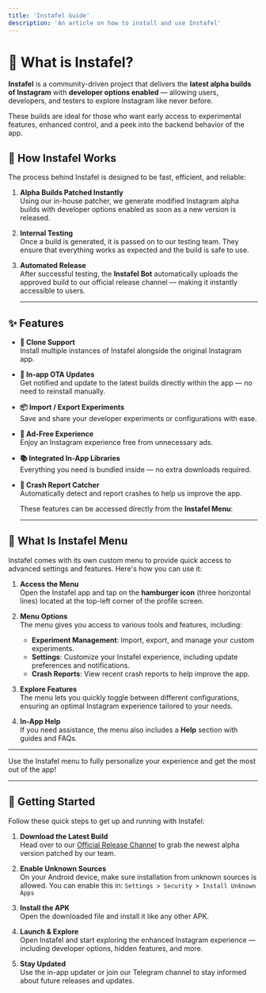 ```yaml
---
title: 'Instafel Guide'
description: 'An article on how to install and use Instafel'
---
```


# 📲 What is Instafel?

**Instafel** is a community-driven project that delivers the **latest alpha builds of Instagram** with **developer options enabled** — allowing users, developers, and testers to explore Instagram like never before.

These builds are ideal for those who want early access to experimental features, enhanced control, and a peek into the backend behavior of the app.

## 🚀 How Instafel Works

The process behind Instafel is designed to be fast, efficient, and reliable:

1. **Alpha Builds Patched Instantly**  
   Using our in-house patcher, we generate modified Instagram alpha builds with developer options enabled as soon as a new version is released.

2. **Internal Testing**  
   Once a build is generated, it is passed on to our testing team. They ensure that everything works as expected and the build is safe to use.

3. **Automated Release**  
   After successful testing, the **Instafel Bot** automatically uploads the approved build to our official release channel — making it instantly accessible to users.

   ---

## ✨ Features

- **📱 Clone Support**  
  Install multiple instances of Instafel alongside the original Instagram app.

- **🔄 In-app OTA Updates**  
  Get notified and update to the latest builds directly within the app — no need to reinstall manually.

- **📦 Import / Export Experiments**  
  Save and share your developer experiments or configurations with ease.

- **🚫 Ad-Free Experience**  
  Enjoy an Instagram experience free from unnecessary ads.

- **📚 Integrated In-App Libraries**  
  Everything you need is bundled inside — no extra downloads required.

- **🐞 Crash Report Catcher**  
  Automatically detect and report crashes to help us improve the app.

  These features can be accessed directly from the **Instafel Menu**:

  ---

 ## 🍔 What Is Instafel Menu

 Instafel comes with its own custom menu to provide quick access to advanced settings and features. Here's how you can use it:

1. **Access the Menu**  
   Open the Instafel app and tap on the **hamburger icon** (three horizontal lines) located at the top-left corner of the profile screen.

2. **Menu Options**  
   The menu gives you access to various tools and features, including:
   - **Experiment Management**: Import, export, and manage your custom experiments.
   - **Settings**: Customize your Instafel experience, including update preferences and notifications.
   - **Crash Reports**: View recent crash reports to help improve the app.

3. **Explore Features**  
   The menu lets you quickly toggle between different configurations, ensuring an optimal Instagram experience tailored to your needs.

4. **In-App Help**  
   If you need assistance, the menu also includes a **Help** section with guides and FAQs.

---

Use the Instafel menu to fully personalize your experience and get the most out of the app!

---

  ## 🧰 Getting Started

Follow these quick steps to get up and running with Instafel:

1. **Download the Latest Build**  
   Head over to our [Official Release Channel](https://t.me/instafel) to grab the newest alpha version patched by our team.

2. **Enable Unknown Sources**  
   On your Android device, make sure installation from unknown sources is allowed. You can enable this in:
   `Settings > Security > Install Unknown Apps`

3. **Install the APK**  
   Open the downloaded file and install it like any other APK.

4. **Launch & Explore**  
   Open Instafel and start exploring the enhanced Instagram experience — including developer options, hidden features, and more.

5. **Stay Updated**  
   Use the in-app updater or join our Telegram channel to stay informed about future releases and updates.
